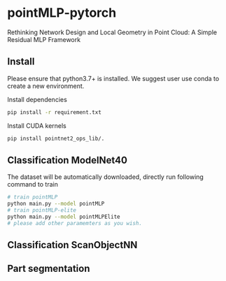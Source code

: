 # pointMLP-pytorch
Rethinking Network Design and Local Geometry in Point Cloud: A Simple Residual MLP Framework


## Install
Please ensure that python3.7+ is installed. We suggest user use conda to create a new environment.

Install dependencies
```bash
pip install -r requirement.txt
```

Install CUDA kernels
```bash
pip install pointnet2_ops_lib/.
```

## Classification ModelNet40
The dataset will be automatically downloaded, directly run following command to train
```bash
# train pointMLP
python main.py --model pointMLP
# train pointMLP-elite
python main.py --model pointMLPElite
# please add other paramemters as you wish.
```


## Classification ScanObjectNN


## Part segmentation
